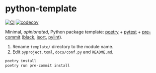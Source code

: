# python-template

[![CI][ci-badge]][ci-url]
[![codecov][cov-badge]][cov-url]

Minimal, _opinionated_, Python package template: [poetry](https://github.com/python-poetry/poetry) + [pytest](https://github.com/pytest-dev/pytest) + [pre-commit](https://github.com/pre-commit/pre-commit) ([black](https://github.com/psf/black), [isort](https://github.com/timothycrosley/isort), [pylint](https://github.com/PyCQA/pylint)).

1. Rename `template/` directory to the module name.
2. Edit `pyproject.toml`, `docs/conf.py` and `README.md`.

```bash
poetry install
poetry run pre-commit install
```

[ci-badge]: https://github.com/maxmouchet/python-template/workflows/CI/badge.svg
[ci-url]: https://github.com/maxmouchet/python-template/actions?query=workflow%3ACI

[cov-badge]: https://codecov.io/gh/maxmouchet/python-template/branch/master/graph/badge.svg
[cov-url]: https://codecov.io/gh/maxmouchet/python-template

